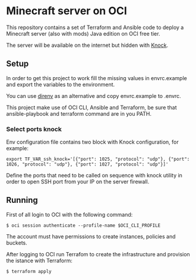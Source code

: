 # Minecraft server on OCI

This repository contains a set of Terraform and Ansible code to deploy a Minecraft server (also with mods) Java edition on OCI free tier.

The server will be available on the internet but hidden with [Knock](http://www.zeroflux.org/projects/knock).

## Setup

In order to get this project to work fill the missing values in envrc.example and export the variables to the environment.

You can use [direnv](https://github.com/direnv/direnv) as an alternative and copy envrc.example to .envrc.



This project make use of OCI CLI, Ansible and Terraform, be sure that ansible-playbook and terraform command are in you PATH.

### Select ports knock

Env configuration file contains two block with Knock configuration, for example:

```shell
export TF_VAR_ssh_knock='[{"port": 1025, "protocol": "udp"}, {"port": 1026, "protocol": "udp"}, {"port": 1027, "protocol": "udp"}]'
```

Define the ports that need to be called on sequence with knock utility in order to open SSH port from your IP on the server firewall.

## Running

First of all login to OCI with the following command:

```shell
$ oci session authenticate --profile-name $OCI_CLI_PROFILE
```

The account must have permissions to create instances, policies and buckets.

After logging to OCI run Terrafom to create the infrastructure and provision the istance with Terraform:

```shell
$ terraform apply
```
